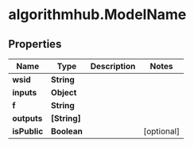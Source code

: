 # algorithmhub.ModelName

## Properties
Name | Type | Description | Notes
------------ | ------------- | ------------- | -------------
**wsid** | **String** |  | 
**inputs** | **Object** |  | 
**f** | **String** |  | 
**outputs** | **[String]** |  | 
**isPublic** | **Boolean** |  | [optional] 


